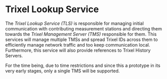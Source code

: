 # Trixel Lookup Service

The *Trixel Lookup Service (TLS)* is responsible for managing initial communication with contributing measurement stations and directing them towards the *Trixel Management Server (TMS)* responsible for them.
This services will manage multiple TMSs and spread Trixel IDs across them to efficiently manage network traffic and too keep communication local.
Furthermore, this service will also provide references to Trixel History Servers.

For the time being, due to time restrictions and since this a prototype in its very early stages, only a single TMS will be supported.
